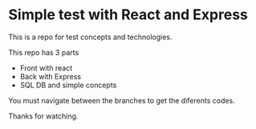 # Simple test with React and Express

This is a repo for test concepts and technologies.

This repo has 3 parts

- Front with react
- Back with Express
- SQL DB and simple concepts

You must navigate between the branches to get the diferents codes.

Thanks for watching.
